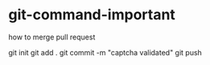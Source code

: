 # git-command-important


how to merge pull request 

git init
git add .
git commit -m "captcha validated"
git push
